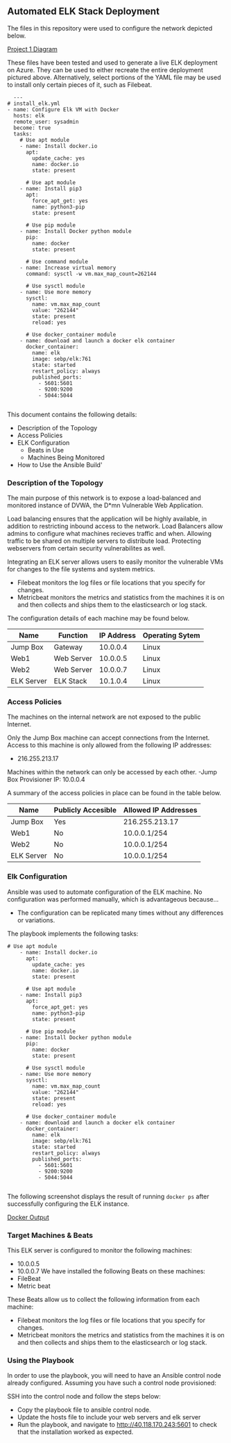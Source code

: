 ## Automated ELK Stack Deployment

The files in this repository were used to configure the network depicted below.

[Project 1 Diagram](Images/Project1.png)

These files have been tested and used to generate a live ELK deployment on Azure. They can be used to either recreate the entire deployment pictured above. Alternatively, select portions of the YAML file may be used to install only certain pieces of it, such as Filebeat.
```
  ---
# install_elk.yml
- name: Configure Elk VM with Docker
  hosts: elk
  remote_user: sysadmin
  become: true
  tasks:
    # Use apt module
    - name: Install docker.io
      apt:
        update_cache: yes
        name: docker.io
        state: present

      # Use apt module
    - name: Install pip3
      apt:
        force_apt_get: yes
        name: python3-pip
        state: present

      # Use pip module
    - name: Install Docker python module
      pip:
        name: docker
        state: present

      # Use command module
    - name: Increase virtual memory
      command: sysctl -w vm.max_map_count=262144

      # Use sysctl module
    - name: Use more memory
      sysctl:
        name: vm.max_map_count
        value: "262144"
        state: present
        reload: yes

      # Use docker_container module
    - name: download and launch a docker elk container
      docker_container:
        name: elk
        image: sebp/elk:761
        state: started
        restart_policy: always
        published_ports:
          - 5601:5601
          - 9200:9200
          - 5044:5044
          
```
This document contains the following details:
- Description of the Topology
- Access Policies
- ELK Configuration
  - Beats in Use
  - Machines Being Monitored
- How to Use the Ansible Build'


### Description of the Topology

The main purpose of this network is to expose a load-balanced and monitored instance of DVWA, the D*mn Vulnerable Web Application.

Load balancing ensures that the application will be highly available, in addition to restricting inbound access to the network.
Load Balancers allow admins to configure what machines recieves traffic and when. Allowing traffic to be shared on multiple servers to distribute load. Protecting webservers from certain security vulnerabilites as well.

Integrating an ELK server allows users to easily monitor the vulnerable VMs for changes to the file systems and system metrics.
- Filebeat monitors the log files or file locations that you specify for changes.
- Metricbeat monitors the metrics and statistics from the machines it is on and then collects and ships them to the elasticsearch or log stack.

The configuration details of each machine may be found below.

| Name       | Function   | IP Address | Operating Sytem |
|------------|------------|------------|-----------------|
| Jump Box   | Gateway    | 10.0.0.4   | Linux           |
| Web1       | Web Server | 10.0.0.5   | Linux           |
| Web2       | Web Server | 10.0.0.7   | Linux           |
| ELK Server | ELK Stack  | 10.1.0.4   | Linux           |

### Access Policies

The machines on the internal network are not exposed to the public Internet. 

Only the Jump Box machine can accept connections from the Internet. Access to this machine is only allowed from the following IP addresses:
- 216.255.213.17

Machines within the network can only be accessed by each other.
-Jump Box Provisioner IP: 10.0.0.4

A summary of the access policies in place can be found in the table below.

| Name       | Publicly Accesible | Allowed IP Addresses     |
|------------|--------------------|--------------------------|
| Jump Box   | Yes                | 216.255.213.17           |
| Web1       | No                 | 10.0.0.1/254             |
| Web2       | No                 | 10.0.0.1/254             |
| ELK Server | No                 | 10.0.0.1/254             |

### Elk Configuration

Ansible was used to automate configuration of the ELK machine. No configuration was performed manually, which is advantageous because...
- The configuration can be replicated many times without any differences or variations.

The playbook implements the following tasks:
```
# Use apt module
    - name: Install docker.io
      apt:
        update_cache: yes
        name: docker.io
        state: present

      # Use apt module
    - name: Install pip3
      apt:
        force_apt_get: yes
        name: python3-pip
        state: present

      # Use pip module
    - name: Install Docker python module
      pip:
        name: docker
        state: present

      # Use sysctl module
    - name: Use more memory
      sysctl:
        name: vm.max_map_count
        value: "262144"
        state: present
        reload: yes

      # Use docker_container module
    - name: download and launch a docker elk container
      docker_container:
        name: elk
        image: sebp/elk:761
        state: started
        restart_policy: always
        published_ports:
          - 5601:5601
          - 9200:9200
          - 5044:5044
          
```

The following screenshot displays the result of running `docker ps` after successfully configuring the ELK instance.

[Docker Output](Images/docker.PNG)

### Target Machines & Beats
This ELK server is configured to monitor the following machines:
- 10.0.0.5
- 10.0.0.7
We have installed the following Beats on these machines:
- FileBeat
- Metric beat

These Beats allow us to collect the following information from each machine:
- Filebeat monitors the log files or file locations that you specify for changes.
- Metricbeat monitors the metrics and statistics from the machines it is on and then collects and ships them to the elasticsearch or log stack.


### Using the Playbook
In order to use the playbook, you will need to have an Ansible control node already configured. Assuming you have such a control node provisioned: 

SSH into the control node and follow the steps below:
- Copy the playbook file to ansible control node.
- Update the hosts file to include your web servers and elk server
- Run the playbook, and navigate to http://40.118.170.243:5601 to check that the installation worked as expected.
